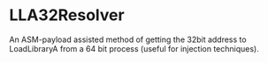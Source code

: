 # LLA32Resolver

An ASM-payload assisted method of getting the 32bit address to LoadLibraryA from a 64 bit process (useful for injection techniques).